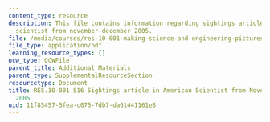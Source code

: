 ```yaml
---
content_type: resource
description: This file contains information regarding sightings article in american
  scientist from november-december 2005.
file: /media/courses/res-10-001-making-science-and-engineering-pictures-a-practical-guide-to-presenting-your-work-spring-2016/11f854575feac0757db7da61441161e8_MITRES_10_001S16_NovDec05.pdf
file_type: application/pdf
learning_resource_types: []
ocw_type: OCWFile
parent_title: Additional Materials
parent_type: SupplementalResourceSection
resourcetype: Document
title: RES.10-001 S16 Sightings article in American Scientist from November-December
  2005
uid: 11f85457-5fea-c075-7db7-da61441161e8
---
```

